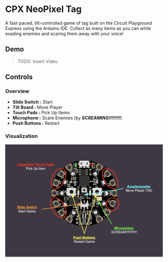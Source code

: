 # CPX NeoPixel Tag
A fast-paced, tilt-controlled game of tag built on the Circuit Playground Express using the Arduino IDE. Collect as many items as you can while evading enemies and scaring them away with your voice!

## Demo

> TODO: Insert Video

## Controls

### Overview
- <b>Slide Switch :</b> Start
- <b>Tilt Board :</b> Move Player
- <b>Touch Pads :</b> Pick Up Items
- <b>Microphone :</b> Scare Enemies (by <b><i>SCREAMING!!!!!!!!</i></b>)
- <b>Push Buttons :</b> Restart

### Visualization
<img src="Controls.png" alt="" />